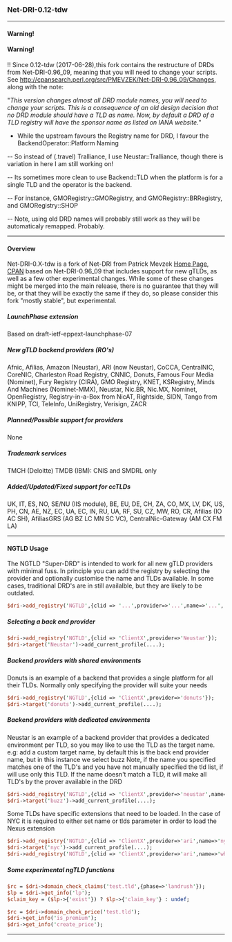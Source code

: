 ### Net-DRI-0.12-tdw

* * *
#### Warning!
#### Warning!

!! Since 0.12-tdw (2017-06-28),this fork contains the restructure of DRDs from Net-DRI-0.96_09, meaning that you will need to change your scripts. See http://cpansearch.perl.org/src/PMEVZEK/Net-DRI-0.96_09/Changes, along with the note:

"_This version changes almost all DRD module names, you will need to change your scripts.
  This is a consequence of an old design decision that no DRD module should have a TLD as name.
  Now, by default a DRD of a TLD registry will have the sponsor name as listed on IANA website._"
* While the upstream favours the Registry name for DRD, I favour the BackendOperator::Platform Naming

-- So instead of (.travel) Tralliance, I use Neustar::Tralliance, though there is variation in here I am still working on!

-- Its sometimes more clean to use Backend::TLD when the platform is for a single TLD and the operator is the backend.

-- For instance, GMORegistry::GMORegistry, and GMORegistry::BRRegistry, and GMORegistry::SHOP

-- Note, using old DRD names will probably still work as they will be automaticaly remapped. Probably.


* * *
#### Overview

Net-DRI-0.X-tdw is a fork of Net-DRI from Patrick Mevzek [Home Page](http://www.dotandco.com/services/software/Net-DRI/), [CPAN](http://search.cpan.org/dist/Net-DRI/) based on Net-DRI-0.96_09 that includes support for new gTLDs, as well as a few other experimental changes. While some of these changes might be merged into the main release, there is no guarantee that they will be, or that they will be exactly the same if they do, so please consider this fork "mostly stable", but experimental.

##### LaunchPhase extension
Based on draft-ietf-eppext-launchphase-07

##### New gTLD backend providers (RO's)
Afnic, Afilias, Amazon (Neustar), ARI (now Neustar), CoCCA, CentralNIC, CoreNIC, Charleston Road Registry, CNNIC, Donuts, Famous Four Media (Nominet), Fury Registry (CIRA), GMO Registry, KNET, KSRegistry, Minds And Machines (Nominet-MMX), Neustar, Nic.BR, Nic.MX, Nominet, OpenRegistry, Registry-in-a-Box from NicAT, Rightside, SIDN, Tango from KNIPP, TCI, TeleInfo, UniRegistry, Verisign, ZACR

##### Planned/Possible support for providers
None

##### Trademark services
TMCH (Deloitte)
TMDB (IBM): CNIS and SMDRL only

##### Added/Updated/Fixed support for ccTLDs
UK, IT, ES, NO, SE/NU (IIS module), BE, EU, DE, CH, ZA, CO, MX, LV, DK, US, PH, CN, AE, NZ, EC, UA, EC, IN, RU, UA, RF, SU, CZ, MW, RO, CR, Afilias (IO AC SH), AfiliasGRS (AG BZ LC MN SC VC), CentralNic-Gateway (AM CX FM LA)

* * *
#### NGTLD Usage

The NGTLD "Super-DRD" is intended to work for all new gTLD providers with minimal fuss. In principle you can add the registry by selecting the provider and optionally customise the name and TLDs available. In some cases, traditional DRD's are in still availalble, but they are likely to be outdated.
```perl
$dri->add_registry('NGTLD',{clid => '...',provider=>'...',name=>'...', tlds=>[]});
```

##### Selecting a back end provider

```perl
$dri->add_registry('NGTLD',{clid => 'ClientX',provider=>'Neustar'});
$dri->target('Neustar')->add_current_profile(....);
```

##### Backend providers with shared environments

Donuts is an example of a backend that provides a single platform for all their TLDs. Normally only specifying the provider will suite your needs

```perl
$dri->add_registry('NGTLD',{clid => 'ClientX',provider=>'donuts'});
$dri->target('donuts')->add_current_profile(....);
````

##### Backend providers with dedicated environments

Neustar is an example of a backend provider that provides a dedicated environment per TLD, so you may like to use the TLD as the target name.
e.g: add a custom target name, by default this is the back end provider name, but in this instance we select buzz
Note, if the name you specified matches one of the TLD's and you have not manually specified the tld list, if will use only this TLD. If the name doesn't match a TLD, it will make all TLD's by the prover available in the DRD

```perl
$dri->add_registry('NGTLD',{clid => 'ClientX',provider=>'neustar',name=>'buzz'});
$dri->target('buzz')->add_current_profile(....);
```

Some TLDs have specific extensions that need to be loaded. In the case of NYC it is required to either set name or tlds parameter in order to load the Nexus extension

```perl
$dri->add_registry('NGTLD',{clid => 'ClientX',provider=>'ari',name=>'nyc'}); # using name
$dri->target('nyc')->add_current_profile(....);
$dri->add_registry('NGTLD',{clid => 'ClientX',provider=>'ari',name=>'whatever',tlds=['nyc']}); # using tld
```

##### Some experimental ngTLD functions
```perl
$rc = $dri->domain_check_claims('test.tld',{phase=>'landrush'});
$lp = $dri->get_info('lp');
$claim_key = ($lp->{'exist'}) ? $lp->{'claim_key'} : undef;

$rc = $dri->domain_check_price('test.tld');
$dri->get_info('is_premium');
$dri->get_info('create_price');
```

* * *
